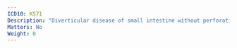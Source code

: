 ```yaml
---
ICD10: K571
Description: "Diverticular disease of small intestine without perforation or abscess"
Matters: No
Weight: 0
---
```



